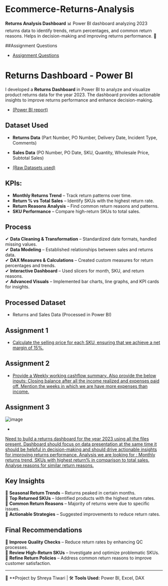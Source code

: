 # Ecommerce-Returns-Analysis
**Returns Analysis Dashboard** 📊    Power BI dashboard analyzing 2023 returns data to identify trends, return percentages, and common return reasons. Helps in decision-making and improving returns performance. 🚀


##Assignment Questions

- <a href="https://view.officeapps.live.com/op/view.aspx?src=https%3A%2F%2Fraw.githubusercontent.com%2Fshreya-insights%2FEcommerce-Returns-Analysis%2F468f4e3fefe37d5d0c041ec69f80ea7025d0e2ec%2FAssignmets.pptx&wdOrigin=BROWSELINK">Assignment Questions</a>


# Returns Dashboard - Power BI  

I developed a **Returns Dashboard** in Power BI to analyze and visualize product returns data for the year 2023. The dashboard provides actionable insights to improve returns performance and enhance decision-making.

- <a href="https://github.com/shreya-insights/Ecommerce-Returns-Analysis/blob/468f4e3fefe37d5d0c041ec69f80ea7025d0e2ec/Assigment%203.pbit"> (Power BI report)</a>

## Dataset Used  
- **Returns Data** (Part Number, PO Number, Delivery Date, Incident Type, Comments)  
- **Sales Data** (PO Number, PO Date, SKU, Quantity, Wholesale Price, Subtotal Sales)  

- <a href="https://github.com/shreya-insights/Ecommerce-Returns-Analysis/commit/d016b493f6a05395d696c0a32255220040b1913d#diff-0c45127c5418abdb72eb6e63ced491e33303abbe4c47fc96b198d3847535ee50"> (Raw Datasets used)</a>

## KPIs:  
- **Monthly Returns Trend** – Track return patterns over time.  
- **Return % vs Total Sales** – Identify SKUs with the highest return rate.  
- **Return Reasons Analysis** – Find common return reasons and patterns.  
- **SKU Performance** – Compare high-return SKUs to total sales.  

## Process  
✔ **Data Cleaning & Transformation** – Standardized date formats, handled missing values.  
✔ **Data Modeling** – Established relationships between sales and returns data.  
✔ **DAX Measures & Calculations** – Created custom measures for return percentages and trends.  
✔ **Interactive Dashboard** – Used slicers for month, SKU, and return reasons.  
✔ **Advanced Visuals** – Implemented bar charts, line graphs, and KPI cards for insights.  

## Processed Dataset  
- Returns and Sales Data (Processed in Power BI)  

## Assignment 1
- <a href="https://view.officeapps.live.com/op/view.aspx?src=https%3A%2F%2Fraw.githubusercontent.com%2Fshreya-insights%2FEcommerce-Returns-Analysis%2Frefs%2Fheads%2Fmain%2FAssignment%25201.xlsx&wdOrigin=BROWSELINK"> Calculate the selling price for each SKU, ensuring that we achieve a net margin of 15%.
</a>

## Assignment 2
- <a href="https://view.officeapps.live.com/op/view.aspx?src=https%3A%2F%2Fraw.githubusercontent.com%2Fshreya-insights%2FEcommerce-Returns-Analysis%2Frefs%2Fheads%2Fmain%2FAssignment%25202.xlsx&wdOrigin=BROWSELINK"> Provide a Weekly working cashflow summary. Also provide the below inputs:
Closing balance after all the income realized and expenses paid off.
Mention the weeks in which we are have more expenses than income.
</a>

## Assignment 3 
![image](https://github.com/user-attachments/assets/17c2ff15-24e9-4b7f-9c22-783773a26e95)
- <a href="https://github.com/shreya-insights/Ecommerce-Returns-Analysis/blob/main/Assigment%203.pbit">
Need to build a returns dashboard for the year 2023 using all the files present. Dashboard should focus on data presentation at the same time it should be helpful in decision-making and should drive actionable insights for improving returns performance. Analysis we are looking for :
Monthly returns trend, SKUs with highest return% in comparison to total sales.
Analyse reasons for similar return reasons.
</a>


## Key Insights  
📌 **Seasonal Return Trends** – Returns peaked in certain months.  
📌 **Top Returned SKUs** – Identified products with the highest return rates.  
📌 **Common Return Reasons** – Majority of returns were due to specific issues.  
📌 **Actionable Strategies** – Suggested improvements to reduce return rates.  

## Final Recommendations  
🎯 **Improve Quality Checks** – Reduce return rates by enhancing QC processes.  
🎯 **Review High-Return SKUs** – Investigate and optimize problematic SKUs.  
🎯 **Refine Return Policies** – Address common return reasons to improve customer satisfaction.  

---

📌 **Project by Shreya Tiwari | 🛠 **Tools Used:** Power BI, Excel, DAX  
